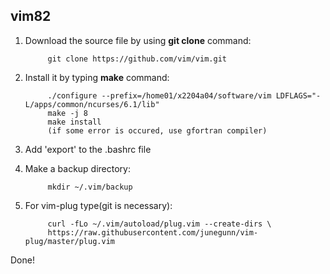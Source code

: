 ## vim82

1. Download the source file by using __git clone__ command:

            git clone https://github.com/vim/vim.git

2. Install it by typing __make__ command:

            ./configure --prefix=/home01/x2204a04/software/vim LDFLAGS="-L/apps/common/ncurses/6.1/lib"
            make -j 8
            make install
            (if some error is occured, use gfortran compiler)
            
3. Add 'export' to the .bashrc file 

4. Make a backup directory:
            
            mkdir ~/.vim/backup

5. For vim-plug type(git is necessary):

            curl -fLo ~/.vim/autoload/plug.vim --create-dirs \
            https://raw.githubusercontent.com/junegunn/vim-plug/master/plug.vim


Done!
